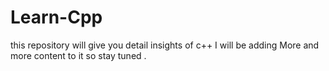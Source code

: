 # Learn-Cpp
this repository will give you detail insights of c++ 
I will be adding More and more content to it so stay tuned
.
